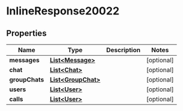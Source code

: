 
# InlineResponse20022

## Properties
Name | Type | Description | Notes
------------ | ------------- | ------------- | -------------
**messages** | [**List&lt;Message&gt;**](Message.md) |  |  [optional]
**chat** | [**List&lt;Chat&gt;**](Chat.md) |  |  [optional]
**groupChats** | [**List&lt;GroupChat&gt;**](GroupChat.md) |  |  [optional]
**users** | [**List&lt;User&gt;**](User.md) |  |  [optional]
**calls** | [**List&lt;User&gt;**](User.md) |  |  [optional]



